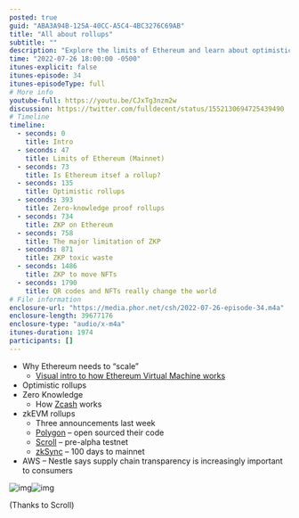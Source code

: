 ```yaml
---
posted: true
guid: "ABA3A94B-125A-40CC-A5C4-4BC3276C69AB"
title: "All about rollups"
subtitle: ""
description: "Explore the limits of Ethereum and learn about optimistic and zero-knowledge proof rollups. Discover the major limitation of ZKP and its impact on NFTs."
time: "2022-07-26 18:00:00 -0500"
itunes-explicit: false
itunes-episode: 34
itunes-episodeType: full
# More info
youtube-full: https://youtu.be/CJxTg3nzm2w
discussion: https://twitter.com/fulldecent/status/1552130694725439490
# Timeline
timeline:
  - seconds: 0
    title: Intro
  - seconds: 47
    title: Limits of Ethereum (Mainnet)
  - seconds: 73
    title: Is Ethereum itsef a rollup?
  - seconds: 135
    title: Optimistic rollups
  - seconds: 393
    title: Zero-knowledge proof rollups
  - seconds: 734
    title: ZKP on Ethereum
  - seconds: 758
    title: The major limitation of ZKP
  - seconds: 871
    title: ZKP toxic waste
  - seconds: 1486
    title: ZKP to move NFTs
  - seconds: 1790
    title: QR codes and NFTs really change the world
# File information
enclosure-url: "https://media.phor.net/csh/2022-07-26-episode-34.m4a"
enclosure-length: 39677176
enclosure-type: "audio/x-m4a"
itunes-duration: 1974
participants: []
---
```

<!--end of quick notes-->

- Why Ethereum needs to “scale”
  - [Visual intro to how Ethereum Virtual Machine works](https://takenobu-hs.github.io/downloads/ethereum_evm_illustrated.pdf)
- Optimistic rollups
- Zero Knowledge
  - How [Zcash](https://z.cash/the-basics/) works
- zkEVM rollups 
  - Three announcements last week
  - [Polygon](https://polygon.technology/solutions/polygon-zkevm/) – open sourced their code
  - [Scroll](https://scroll.io/) – pre-alpha testnet
  - [zkSync](https://zksync.io/) – 100 days to mainnet
- AWS – Nestle says supply chain transparency is increasingly important to consumers

![img](https://lh7-us.googleusercontent.com/jykiwNuMkf-ns11Q97GppoMjYEQvRxsrXeHTQ1K9ajhQnLzpxdXXeDn4CbCYeJFyrFgrEQMTEiI0ZdLbl4UNuA2Ue2UV5yTowpSuh08TJgEll36NWxOhd6C2ciikGVfpxh_Z37tClcQA2Cjdq5yFdBI)![img](https://lh7-us.googleusercontent.com/e0ddGE6cXsXXxfOUgS9pRk9TPxvd5Tzvek-He6kvpFWkqIN1e-NPKaUxlxTNXqAiJdB3-RUpolEkfRLghABFMKpqld87l7o6yZ9vh83378hDgDaun2zEkyh1C0jWRPGMT2MHQAXlPlG57-zL2OoR1XQ)

(Thanks to Scroll)